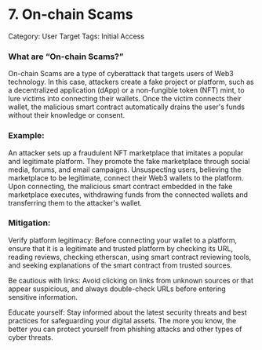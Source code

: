 # 7. On-chain Scams

Category: User Target
Tags: Initial Access

### What are “On-chain Scams?”

On-chain Scams are a type of cyberattack that targets users of Web3 technology. In this case, attackers create a fake project or platform, such as a decentralized application (dApp) or a non-fungible token (NFT) mint, to lure victims into connecting their wallets. Once the victim connects their wallet, the malicious smart contract automatically drains the user's funds without their knowledge or consent.

### Example:

An attacker sets up a fraudulent NFT marketplace that imitates a popular and legitimate platform. They promote the fake marketplace through social media, forums, and email campaigns. Unsuspecting users, believing the marketplace to be legitimate, connect their Web3 wallets to the platform. Upon connecting, the malicious smart contract embedded in the fake marketplace executes, withdrawing funds from the connected wallets and transferring them to the attacker's wallet.

### Mitigation:

Verify platform legitimacy: Before connecting your wallet to a platform, ensure that it is a legitimate and trusted platform by checking its URL, reading reviews, checking etherscan, using smart contract reviewing tools, and seeking explanations of the smart contract from trusted sources.

Be cautious with links: Avoid clicking on links from unknown sources or that appear suspicious, and always double-check URLs before entering sensitive information.

Educate yourself: Stay informed about the latest security threats and best practices for safeguarding your digital assets. The more you know, the better you can protect yourself from phishing attacks and other types of cyber threats.